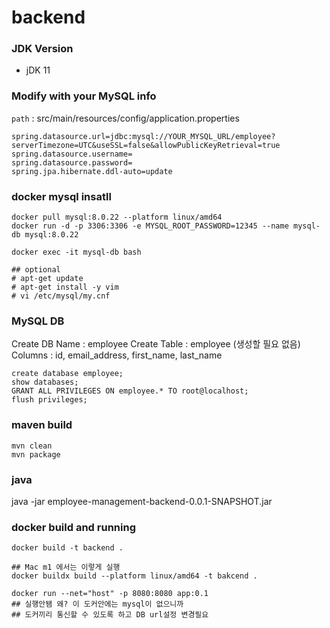# backend

### JDK Version
- jDK 11 

### Modify with your MySQL info 
`path` : src/main/resources/config/application.properties
```
spring.datasource.url=jdbc:mysql://YOUR_MYSQL_URL/employee?serverTimezone=UTC&useSSL=false&allowPublicKeyRetrieval=true
spring.datasource.username=
spring.datasource.password=
spring.jpa.hibernate.ddl-auto=update
```

### docker mysql insatll
```
docker pull mysql:8.0.22 --platform linux/amd64
docker run -d -p 3306:3306 -e MYSQL_ROOT_PASSWORD=12345 --name mysql-db mysql:8.0.22

docker exec -it mysql-db bash

## optional 
# apt-get update 
# apt-get install -y vim
# vi /etc/mysql/my.cnf
```
### MySQL DB
Create DB Name : employee
Create Table : employee
(생성할 필요 없음) Columns : id, email_address, first_name, last_name

```
create database employee;
show databases;
GRANT ALL PRIVILEGES ON employee.* TO root@localhost;
flush privileges;
```

### maven build
```
mvn clean
mvn package
```

### java 
java -jar employee-management-backend-0.0.1-SNAPSHOT.jar

### docker build and running

```
docker build -t backend .

## Mac m1 에서는 이렇게 실행
docker buildx build --platform linux/amd64 -t bakcend .

docker run --net="host" -p 8080:8080 app:0.1 
## 실행안됌 왜? 이 도커안에는 mysql이 없으니까
## 도커끼리 통신할 수 있도록 하고 DB url설정 변경필요
``` 
